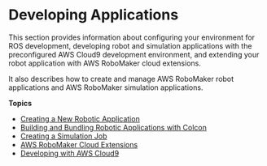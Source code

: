 # Developing Applications<a name="development"></a>

This section provides information about configuring your environment for ROS development, developing robot and simulation applications with the preconfigured AWS Cloud9 development environment, and extending your robot application with AWS RoboMaker cloud extensions\. 

It also describes how to create and manage AWS RoboMaker robot applications and AWS RoboMaker simulation applications\.

**Topics**
+ [Creating a New Robotic Application](application-create-new.md)
+ [Building and Bundling Robotic Applications with Colcon](application-build-bundle.md)
+ [Creating a Simulation Job](application-create-simjob.md)
+ [AWS RoboMaker Cloud Extensions](cloud-services-integration.md)
+ [Developing with AWS Cloud9](cloud9.md)